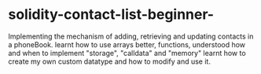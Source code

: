 # solidity-contact-list-beginner-
Implementing the mechanism of adding, retrieving and updating contacts in a phoneBook.
learnt how to use arrays better, functions, understood how and when to implement "storage", "calldata" and "memory"
learnt how to create my own custom datatype and how to modify and use it.
